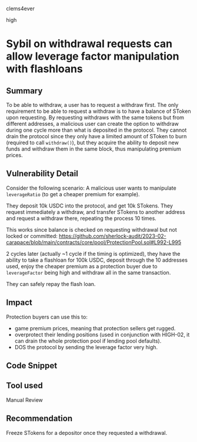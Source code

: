 clems4ever

high

# Sybil on withdrawal requests can allow leverage factor manipulation with flashloans

## Summary
To be able to withdraw, a user has to request a withdraw first. The only requirement to be able to request a withdraw is to have a balance of SToken upon requesting. By requesting withdraws with the same tokens but from different addresses, a malicious user can create the option to withdraw during one cycle more than what is deposited in the protocol. They cannot drain the protocol since they only have a limited amount of SToken to burn (required to call `withdraw()`), but they acquire the ability to deposit new funds and withdraw them in the same block, thus manipulating premium prices.

## Vulnerability Detail
Consider the following scenario:
A malicious user wants to manipulate `leverageRatio` (to get a cheaper premium for example).

They deposit 10k USDC into the protocol, and get 10k STokens.
They request immediately a withdraw, and transfer STokens to another address and request a withdraw there, repeating the process 10 times.

This works since balance is checked on requesting withdrawal but not locked or committed:
https://github.com/sherlock-audit/2023-02-carapace/blob/main/contracts/core/pool/ProtectionPool.sol#L992-L995

2 cycles later (actually ~1 cycle if the timing is optimized), they have the ability to take a flashloan for 100k USDC, deposit through the 10 addresses used, enjoy the cheaper premium as a protection buyer due to `leverageFactor` being high and withdraw all in the same transaction. 

They can safely repay the flash loan.

## Impact
Protection buyers can use this to: 
- game premium prices, meaning that protection sellers get rugged.
- overprotect their lending positions (used in conjunction with HIGH-02, it can drain the whole protection pool if lending pool defaults).
- DOS the protocol by sending the leverage factor very high.

## Code Snippet

## Tool used
Manual Review

## Recommendation
Freeze STokens for a depositor once they requested a withdrawal.